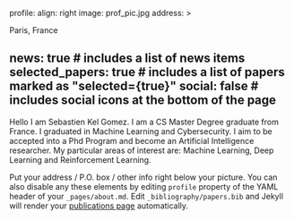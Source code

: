 <!--
---
layout: about
title: about
permalink: /
description: <a href="#">Affiliations</a>. Address. Contacts. Moto. Etc.
-->


profile:
  align: right
  image: prof_pic.jpg
  address: >
    <p>Paris, France</p>
    

news: true  # includes a list of news items
selected_papers: true # includes a list of papers marked as "selected={true}"
social: false  # includes social icons at the bottom of the page
---

Hello I am Sebastien Kel Gomez. I am a CS Master Degree graduate from France. I graduated in Machine Learning and Cybersecurity. I aim to be accepted into a Phd Program and become an Artificial Intelligence researcher. My particular areas of interest are: Machine Learning, Deep Learning and Reinforcement Learning.

Put your address / P.O. box / other info right below your picture. You can also disable any these elements by editing `profile` property of the YAML header of your `_pages/about.md`. Edit `_bibliography/papers.bib` and Jekyll will render your [publications page](/al-folio/publications/) automatically.

<!-- Link to your social media connections, too. This theme is set up to use [Font Awesome icons](http://fortawesome.github.io/Font-Awesome/){:target="\_blank"} and [Academicons](https://jpswalsh.github.io/academicons/){:target="\_blank"}, like the ones below. Add your Facebook, Twitter, LinkedIn, Google Scholar, or just disable all of them. -->
